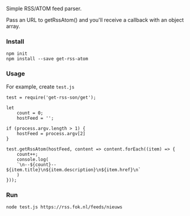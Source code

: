 Simple RSS/ATOM feed parser.

Pass an URL to getRssAtom() and you'll receive a callback with an object array.

### Install

```
npm init
npm install --save get-rss-atom
```

### Usage

For example, create `test.js`

```
test = require('get-rss-son/get');

let
    count = 0;
    hostFeed = '';

if (process.argv.length > 1) {
    hostFeed = process.argv[2]
}

test.getRssAtom(hostFeed, content => content.forEach((item) => {
    count++;
    console.log(
    `\n--${count}-- ${item.title}\n${item.description}\n${item.href}\n`
    )
}));
```

### Run

```
node test.js https://rss.fok.nl/feeds/nieuws
```
